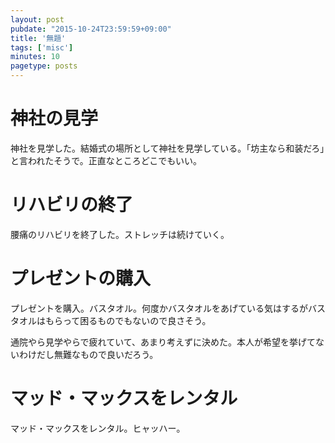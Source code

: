 ```yaml
---
layout: post
pubdate: "2015-10-24T23:59:59+09:00"
title: '無題'
tags: ['misc']
minutes: 10
pagetype: posts
---
```

# 神社の見学

神社を見学した。結婚式の場所として神社を見学している。「坊主なら和装だろ」と言われたそうで。正直なところどこでもいい。

# リハビリの終了

腰痛のリハビリを終了した。ストレッチは続けていく。

# プレゼントの購入

プレゼントを購入。バスタオル。何度かバスタオルをあげている気はするがバスタオルはもらって困るものでもないので良さそう。

通院やら見学やらで疲れていて、あまり考えずに決めた。本人が希望を挙げてないわけだし無難なもので良いだろう。

# マッド・マックスをレンタル

マッド・マックスをレンタル。ヒャッハー。
